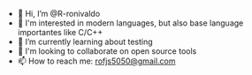 - 👋 Hi, I’m @R-ronivaldo
- 👀 I'm interested in modern languages, but also base language importantes like C/C++
- 🌱 I’m currently learning about testing
- 💞️ I'm looking to collaborate on open source tools 
- 📫 How to reach me: rofjs5050@gmail.com

<!---
R-ronivaldo/R-ronivaldo is a ✨ special ✨ repository because its `README.md` (this file) appears on your GitHub profile.
You can click the Preview link to take a look at your changes.
--->
